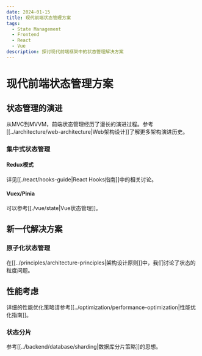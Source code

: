 ```yaml
---
date: 2024-01-15
title: 现代前端状态管理方案
tags:
  - State Management
  - Frontend
  - React
  - Vue
description: 探讨现代前端框架中的状态管理解决方案
---
```


# 现代前端状态管理方案

## 状态管理的演进

从MVC到MVVM，前端状态管理经历了漫长的演进过程。参考[[../architecture/web-architecture|Web架构设计]]了解更多架构演进历史。

### 集中式状态管理

#### Redux模式
详见[[./react/hooks-guide|React Hooks指南]]中的相关讨论。

#### Vuex/Pinia
可以参考[[./vue/state|Vue状态管理]]。

## 新一代解决方案

### 原子化状态管理

在[[../principles/architecture-principles|架构设计原则]]中，我们讨论了状态的粒度问题。

## 性能考虑

详细的性能优化策略请参考[[../optimization/performance-optimization|性能优化指南]]。

### 状态分片

参考[[../backend/database/sharding|数据库分片策略]]的思想。
